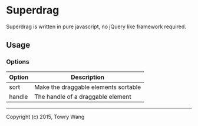 # Superdrag

Superdrag is written in pure javascript, no jQuery like framework required.

## Usage

### Options

| Option   | Description                          |
| -------- | ------------------------------------ |
| sort     | Make the draggable elements sortable | 
| handle   | The handle of a draggable element    |

---

Copyright (c) 2015, Towry Wang
